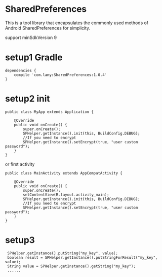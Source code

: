 # SharedPreferences
This is a tool library that encapsulates the commonly used methods of Android SharedPreferences for simplicity.

support minSdkVersion 9
# setup1 Gradle
    dependencies {
        compile 'com.lany:SharedPreferences:1.0.4'
    }
#  setup2 init
    public class MyApp extends Application {
    
        @Override
        public void onCreate() {
            super.onCreate();
            SPHelper.getInstance().init(this, BuildConfig.DEBUG);
            //If you need to encrypt
            SPHelper.getInstance().setEncrypt(true, "user custom password");
        }
    }

or first activity

    public class MainActivity extends AppCompatActivity {
    
        @Override
        public void onCreate() {
            super.onCreate();
            setContentView(R.layout.activity_main);
            SPHelper.getInstance().init(this, BuildConfig.DEBUG);
            //If you need to encrypt
            SPHelper.getInstance().setEncrypt(true, "user custom password");
        }
    }
# setup3
     SPHelper.getInstance().putString("my_key", value);
     boolean result = SPHelper.getInstance().putStringForResult("my_key", value);
     String value = SPHelper.getInstance().getString("my_key");
     ......